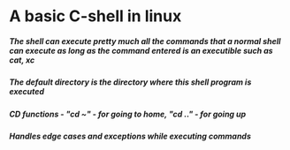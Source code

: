 # A basic C-shell in linux
##### The shell can execute pretty much all the commands that a normal shell can execute as long as the command entered is an executible such as cat, xc
##### The default directory is the directory where this shell program is executed

##### CD functions - "cd ~" - for going to home, "cd .." - for going up
##### Handles edge cases and exceptions while executing commands
